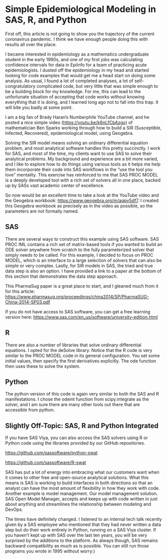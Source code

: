 # Simple Epidemiological Modeling in SAS, R, and Python
First off, this article is not going to show you the trajectory of the current coronavirus pandemic. I think we have enough people doing this with results all over the place.

I became interested in epidemiology as a mathematics undergraduate student in the early 1990s, and one of my first jobs was calculating confidence intervals for data in EpiInfo for a team of practicing acute epidemiologists. I dusted off the epidemiology in my head and started looking for code examples that would get me a head start on doing some analysis. As usual, I found a lot of completed analyses, a lot of self-congratulatory complicated code, but very little that was simple enough to be a building block for my knowledge. For me, this can lead to the unfortunate situation of accepting that code works without knowing everything that it is doing, and I learned long ago not to fall into this trap. It will bite you badly at some point. 

I am a big fan of Brady Haran’s Numberphile YouTube channel, and he posted a nice simple video (https://youtu.be/k6nLfCbAzgo) of mathematician Ben Sparks working through how to build a SIR (Susceptible, Infected, Recovered), epidemiological model, using Geogebra.

Solving the SIR model means solving an ordinary differential equation problem, and most analytical software handles this pretty succinctly. I work for SAS, and most of the time, my clients want to use SAS to solve their analytical problems. My background and experience are a bit more varied, and I like to explore how to do things using various tools as it helps me help them incorporate their code into SAS workflows in the “use the tool you love” mentality. This exercise has reinforced to me that SAS PROC MODEL is a deeply developed tool with a rich set of solvers all in one place, backed up by SASs vast academic center of excellence.

So now would be an excellent time to take a look at the YouTube video and the Geogebra workbook: https://www.geogebra.org/m/aqpv5df7. I created this Geogebra workbook as precisely as in the video as possible, so the parameters are not formally named.

## SAS
There are several ways to construct this example using SAS software. SAS PROC IML contains a rich set of matrix-based tools if you wanted to build an ODE solver anywhere from scratch to the fully parameterized solver that simply needs to be called. For this example, I decided to focus on PROC MODEL, which is an interface to a large selection of solvers that can also be simple or very complex. Lastly, for SIR models in SAS, the tried and true data step is also an option. I have provided a link to a paper at the bottom of this section that demonstrates the data step approach.

This PharmaSug paper is a great place to start, and I gleaned much from it for this article: https://www.pharmasug.org/proceedings/china2014/SP/PharmaSUG-China-2014-SP03.pdf

If you do not have access to SAS software, you can get a free learning version here: https://www.sas.com/en_us/software/university-edition.html

## R

There are also a number of libraries that solve ordinary differential equations. I opted for the deSolve library. Notice that the R code is very similar to the PROC MODEL code in its general configuration. You set some initial values, then specify the first derivatives explicitly. The ode function then uses these to solve the system.

## Python
The python version of this code is again very similar to both the SAS and R manifestations. I chose the odeint function from scipy.integrate as the solver, and I am sure there are many other tools out there that are accessible from python.

## Slightly Off-Topic: SAS, R and Python Integrated

If you have SAS Viya, you can also access the SAS solvers using R or Python code using the libraries provided by our GitHub repositories. 

https://github.com/sassoftware/python-swat

https://github.com/sassoftware/R-swat

SAS has put a lot of energy into embracing what our customers want when it comes to other free and open-source analytical solutions. What this means is SAS is working to build interfaces in both directions so that an analyst can have the most amount of flexibility in how they work with code. Another example is model management. Our model management solution. SAS Open Model Manager, accepts and keeps up with code written in just about anything and streamlines the relationship between modeling and DevOps.

The times have definitely changed. I listened to an internal tech talk recently given by a SAS employee who mentioned that they had never written a data step but do their work entirely in Python, running on a SAS Viya cluster. If you haven't kept up with SAS over the last ten years, you will be very surprised by the additions to the platform. As always though, SAS remains backward compatibility as much as is possible. You can still run those programs you wrote in 1995 without worry:)
